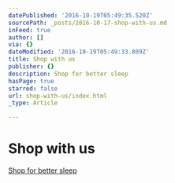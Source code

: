 ```yaml
---
datePublished: '2016-10-19T05:49:35.520Z'
sourcePath: _posts/2016-10-17-shop-with-us.md
inFeed: true
author: []
via: {}
dateModified: '2016-10-19T05:49:33.809Z'
title: Shop with us
publisher: {}
description: Shop for better sleep
hasPage: true
starred: false
url: shop-with-us/index.html
_type: Article

---
```

# **Shop with us**

[Shop for better sleep][0]

[0]: http://shopforbettersleep.com/